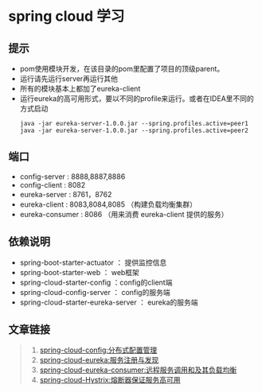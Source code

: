 # spring cloud 学习

## 提示

- pom使用模块开发，在该目录的pom里配置了项目的顶级parent。
- 运行请先运行server再运行其他
- 所有的模块基本上都加了eureka-client
- 运行eureka的高可用形式，要以不同的profile来运行。或者在IDEA里不同的方式启动
    ```
    java -jar eureka-server-1.0.0.jar --spring.profiles.active=peer1  
    java -jar eureka-server-1.0.0.jar --spring.profiles.active=peer2
    ```
## 端口

- config-server : 8888,8887,8886
- config-client : 8082
- eureka-server : 8761，8762
- eureka-client : 8083,8084,8085 （构建负载均衡集群）
- eureka-consumer : 8086 （用来消费 eureka-client 提供的服务）


## 依赖说明 
- spring-boot-starter-actuator ： 提供监控信息
- spring-boot-starter-web ： web框架
- spring-cloud-starter-config ：config的client端
- spring-cloud-config-server ： config的服务端
- spring-cloud-starter-eureka-server ： eureka的服务端

## 文章链接

> 1. [spring-cloud-config:分布式配置管理](http://www.xjtushilei.com/2017/06/12/spring-cloud-series-spring-cloud-config)
> 2. [spring-cloud-eureka:服务注册与发现](http://www.xjtushilei.com/2017/06/13/spring-cloud-series-spring-cloud-eureka)
> 3. [spring-cloud-eureka-consumer:远程服务调用和及其负载均衡](http://www.xjtushilei.com/2017/06/13/spring-cloud-series-spring-cloud-eureka-consumer)
> 4. [spring-cloud-Hystrix:熔断器保证服务高可用](http://www.xjtushilei.com/2017/06/13/spring-cloud-series-spring-cloud-Hystrix)
